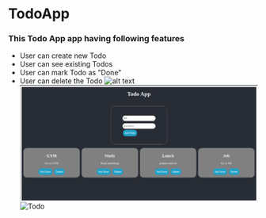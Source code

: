 # TodoApp
### This Todo App app having following features 

- User can create new Todo
- User can see existing Todos
- User can mark Todo as "Done"
- User can delete the Todo 
![alt text](/home/krishna/Pictures/Todo.png)
![alt text](frontend/src/assets/Todo.png)
![Todo](https://github.com/KrishnaAlaspure/TodoApplication/assets/38836025/3786ff00-1818-45c0-9b7c-25a663668eab)
